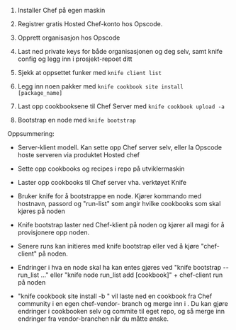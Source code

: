 1. Installer Chef på egen maskin 

2. Registrer gratis Hosted Chef-konto hos Opscode. 

3. Opprett organisasjon hos Opscode

4. Last ned private keys for både organisasjonen og deg selv, samt knife config og legg inn i prosjekt-repoet ditt

5. Sjekk at oppsettet funker med ```knife client list``` 

6. Legg inn noen pakker med ```knife cookbook site install [package_name]```

7. Last opp cookbooksene til Chef Server med ```knife cookbook upload -a```

8. Bootstrap en node med ```knife bootstrap```


Oppsummering:

* Server-klient modell. Kan sette opp Chef server selv, eller la Opscode hoste serveren via produktet Hosted chef

* Sette opp cookbooks og recipes i repo på utviklermaskin

* Laster opp cookbooks til Chef server vha. verktøyet Knife

* Bruker knife for å bootstrappe en node. Kjører kommando med hostnavn, passord og "run-list" som angir hvilke cookbooks som skal kjøres på noden

* Knife bootstrap laster ned Chef-klient på noden og kjører all magi for å provisjonere opp noden.

* Senere runs kan initieres med knife bootstrap eller ved å kjøre "chef-client" på noden.

* Endringer i hva en node skal ha kan entes gjøres ved "knife bootstrap --run_list ..." eller "knife node run_list add [cookbook]" + chef-client run på noden

* "knife cookbook site install -b <branch>" vil laste ned en cookbook fra Chef community i en egen chef-vendor-<cookbook> branch og merge inn i <branch>. 
  Du kan gjøre endringer i cookbooken selv og commite til eget repo, og så merge inn endringer fra vendor-branchen når du måtte ønske.
